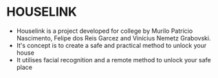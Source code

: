 <h1>HOUSELINK</h1>

<ul>
  <li>Houselink is a project developed for college by Murilo Patrício Nascimento, Felipe dos Reis Garcez and Vinícius Nemetz Grabovski. </li>
  <li>It's concept is to create a safe and practical method to unlock your house</li>
  <li>It utilises facial recognition and a remote method to unlock your safe place</li>
</ul>
